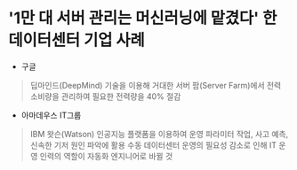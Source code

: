 '1만 대 서버 관리는 머신러닝에 맡겼다' 한 데이터센터 기업 사례
==========================================================
* 구글
> 딥마인드(DeepMind) 기술을 이용해 거대한 서버 팜(Server Farm)에서 전력 소비량을 관리하여 필요한 전력량을 40% 절감
* 아마데우스 IT그룹
> IBM 왓슨(Watson) 인공지능 플랫폼을 이용하여 운영 파라미터 작업, 사고 예측, 신속한 기저 원인 파악에 활용
> 수동 데이터센터 운영의 필요성 감소로 인해 IT 운영 인력의 역할이 자동화 엔지니어로 바뀔 것

